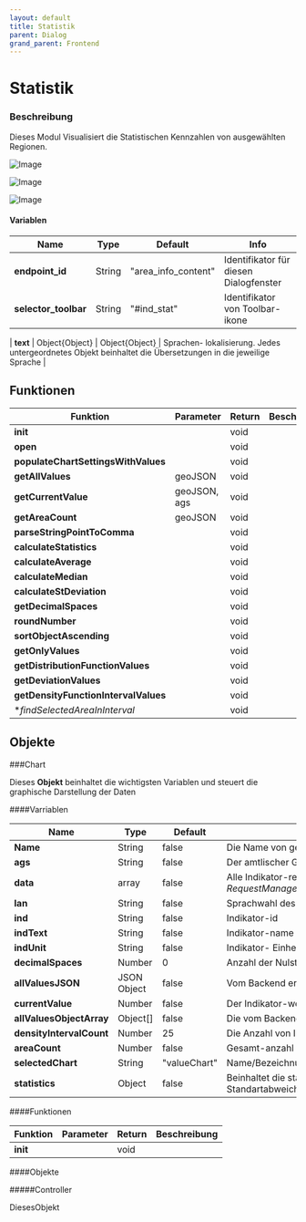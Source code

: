 ```yaml
---
layout: default
title: Statistik
parent: Dialog
grand_parent: Frontend
---
```

# Statistik

### Beschreibung
Dieses Modul Visualisiert die Statistischen Kennzahlen von ausgewählten Regionen.

![Image]({{site.baseurl}}/assets/images/statistik_werte.png "Alle Werte")

![Image]({{site.baseurl}}/assets/images/statistik_dichte.png "Wahrscheinlichkeitsdichte")

![Image]({{site.baseurl}}/assets/images/statistik_verteilung.png "Kumulative Verteilung")


#### Variablen
| Name | Type | Default | Info |
|------|----------|------|-----|
| **endpoint_id** | String | "area_info_content" | Identifikator für diesen Dialogfenster |
| **selector_toolbar** | String | "#ind_stat" | Identifikator von Toolbar-ikone |

| **text** | Object{Object} | Object{Object} | Sprachen- lokalisierung. Jedes untergeordnetes Objekt beinhaltet die Übersetzungen in die jeweilige Sprache  |

## Funktionen

| Funktion |  Parameter | Return | Beschreibung |
|-------------| -----------| -----------|-----------|
| **init** |  | void |  |
| **open** |  | void |  |
| **populateChartSettingsWithValues** |  | void |  |
| **getAllValues** | geoJSON | void |  |
| **getCurrentValue** | geoJSON, ags | void |  |
| **getAreaCount** | geoJSON | void |  |
| **parseStringPointToComma** |  | void |  |
| **calculateStatistics** |  | void |  |
| **calculateAverage** |  | void |  |
| **calculateMedian** |  | void |  |
| **calculateStDeviation** |  | void |  |
| **getDecimalSpaces** |  | void |  |
| **roundNumber** |  | void |  |
| **sortObjectAscending** |  | void |  |
| **getOnlyValues** |  | void |  |
| **getDistributionFunctionValues** |  | void |  |
| **getDeviationValues** |  | void |  |
| **getDensityFunctionIntervalValues** |  | void |  |
| **findSelectedAreaInInterval* |  | void |  |


## Objekte

 ###Chart

 Dieses **Objekt** beinhaltet die wichtigsten Variablen und steuert die graphische Darstellung der Daten
 
 ####Varriablen
 
| Name | Type | Default | Info |
|------|----------|------|-----|
 | **Name** | String | false | Die Name von gewähltem Region |
 | **ags** | String | false | Der amtlischer Gemeindeschlüssel von gewähltem Region |
 | **data** | array | false | Alle Indikator-relevanten Werte: aus *RequestManager.getSpatialOverview(indikatorauswahl.getSelectedIndikator(),ags)* |
 | **lan** | String | false | Sprachwahl des Nutzers |
 | **ind** | String | false | Indikator-id |
 | **indText** | String | false | Indikator-name |
 | **indUnit** | String | false | Indikator- Einheit |
 | **decimalSpaces** | Number | 0 | Anzahl der Nulstellen für den indikator |
 | **allValuesJSON** | JSON Object | false | Vom Backend erhaltenes JSON Objekt mit Indikatorwert für alle Regionen |
 | **currentValue** | Number | false | Der Indikator-wert für den ausgewählten Region |
 | **allValuesObjectArray** | Object[] | false | Die vom Backend erhaltene Indikatoreninformationen ans Object Array |
 | **densityIntervalCount** | Number | 25 | Die Anzahl von Intervalen für die Visualisierung von Wahrscheinlichkeitsdichte |
 | **areaCount** | Number | false | Gesamt-anzahl von Gebieten |
 | **selectedChart** | String | "valueChart" | Name/Bezeichnung der ausgewählten Visualisierung |
 | **statistics** | Object | false | Beinhaltet die statistischen Werte (min/max, median, Mittelwert, Standartabweichung) |
 
 ####Funktionen
 
 | Funktion |  Parameter | Return | Beschreibung |
 |-------------| -----------| -----------|-----------|
  **init** |  | void |  |
  
  ####Objekte
  
  #####Controller
  
  DiesesObjekt 